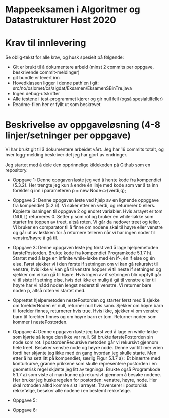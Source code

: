 # Mappeeksamen i Algoritmer og Datastrukturer Høst 2020

# Krav til innlevering

Se oblig-tekst for alle krav, og husk spesielt på følgende:

* Git er brukt til å dokumentere arbeid (minst 2 commits per oppgave, beskrivende commit-meldinger)	
* git bundle er levert inn
* Hovedklassen ligger i denne path'en i git: src/no/oslomet/cs/algdat/Eksamen/EksamenSBinTre.java
* Ingen debug-utskrifter
* Alle testene i test-programmet kjører og gir null feil (også spesialtilfeller)
* Readme-filen her er fyllt ut som beskrevet


# Beskrivelse av oppgaveløsning (4-8 linjer/setninger per oppgave)

Vi har brukt git til å dokumentere arbeidet vårt. Jeg har 16 commits totalt, og hver logg-melding beskriver det jeg har gjort av endringer.

Jeg startet med å dele den opprinnelige kildekoden på Github som en repository.

* Oppgave 1: Denne oppgaven løste jeg ved å hente kode fra kompendiet (5.3.2). Her trengte jeg kun å endre én linje med
kode som var å ta inn forelder q inn i parameteren p = new Node<>(verdi,q);

* Oppgave 2: Denne oppgaven løste ved hjelp av en lignende oppggave fra kompendiet (5.2.6). Vi søker etter en verdi, 
og returnerer 0 ellers. Kopierte løsningen til oppgave 2 og endret variabler. Hvis arrayet er tom (NULL) returneres 0.
Setter p som rot og bruker en while-løkke som starter fra toppen av treet, altså roten. Vi går da nedover treet og 
teller. Vi bruker en comparator til å finne om nodene skal til høyre eller venstre og går ut av løkkken for å
returnere telleren når vi har ingen noder til venstre/høyre å gå til.

* Oppgave 3: Denne oppgaven løste jeg først ved å lage hjelpemetoden førstePostorden. Brukte kode fra kompendiet 
Programkode 5.1.7 h). Startet med å lage en infinite while-løkke med én if-, én if else og én else. Først sjekker
vi i den første if setningen om vi kan gå rekursivt til venstre, hvis ikke vi kan gå til venstre hopper vi til neste
if setningen og sjekker om vi kan gå til høyre. Hvis ingen av if setningen blir oppfylt går vi til siste if
setning else, hvis det ikke er mulig å gå til venstre eller til høyre har vi nådd noden lengst nederst til venstre. Vi
returner bare noden p, altså roten vi startet med.

* Opprettet hjelpemetoden nestePostorden og starter først med å sjekke om forelderNoden er null, returner null 
hvis sann. Sjekker om høyre barn til forelder finnes, returnerer hvis true. Hvis ikke, sjekker vi om venstre barn til 
forelder finnes og om høyre barn er tom. Returner noden som kommer i nestePostorden.

* Oppgave 4: Denne oppgaven løste jeg først ved å lage en while-løkke som kjørte så lenge den ikke var null. Så brukte
førstePostorden sin node som rot. I postordenRecursive metoden går vi rekursivt gjennom hele treet. Besøker venstre node
og høyre node. Denne var litt mer vrien fordi her skjønte jeg ikke med én gang hvordan jeg skulle starte. Men etter å 
ha sett litt på kompendiet, særlig Figur 5.1.7 a) : Et binærtre med konturkurve, grønne prikkene som skulle 
representere postorden i en geometrisk regel skjønte jeg litt av tegninga. Brukte også Programkode 5.1.7 a) som viste
at man kunne gå rekursivt gjennom å besøke nodene. Her bruker jeg huskeregelen for postorden: venstre, høyre, node. 
Her skal rotnoden alltid komme sist i arrayet. Traverserer i postordisk rekkefølge, besøker alle nodene i en bestemt 
rekkefølge.
                                                                                                                                                                                             
* Oppgave 5:

* Oppgave 6: